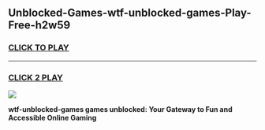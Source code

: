 
## Unblocked-Games-wtf-unblocked-games-Play-Free-h2w59
<h3>
<a href="https://premium76.site?title=wtf-unblocked-games&ref=09A">CLICK TO PLAY</a></h3>
<hr>

<h3>
<a href="https://premium76.site?title=wtf-unblocked-games&ref=09A">CLICK 2 PLAY</a>
  
</h3>

<a href="https://premium76.site?title=wtf-unblocked-games&ref=09A"><img src="https://clearcache.store/games.png"></a>


**wtf-unblocked-games games unblocked: Your Gateway to Fun and Accessible Online Gaming**
